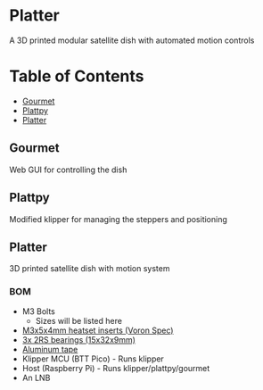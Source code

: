 # Platter
 A 3D printed modular satellite dish with automated motion controls

# Table of Contents
 - [Gourmet](https://github.com/Anonoei/Platter#gourmet)
 - [Plattpy](https://github.com/Anonoei/Platter#plattpy)
 - [Platter](https://github.com/Anonoei/Platter#platter)

## Gourmet
 Web GUI for controlling the dish

## Plattpy
 Modified klipper for managing the steppers and positioning

## Platter
 3D printed satellite dish with motion system

### BOM
 - M3 Bolts
   - Sizes will be listed here
 - [M3x5x4mm heatset inserts (Voron Spec)](https://www.aliexpress.us/item/2255800046543591.html?spm=a2g0s.9042311.0.0.21164c4dGhWHhY&gatewayAdapt=glo2usa4itemAdapt)
 - [3x 2RS bearings (15x32x9mm)](https://a.co/d/7PS2tth)
 - [Aluminum tape](https://a.co/d/cBhdCiR)
 - Klipper MCU (BTT Pico) - Runs klipper
 - Host (Raspberry Pi) - Runs klipper/plattpy/gourmet
 - An LNB